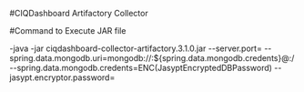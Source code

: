 #CIQDashboard Artifactory Collector

#Command to Execute JAR file

-java -jar ciqdashboard-collector-artifactory.3.1.0.jar --server.port=<serverName> --spring.data.mongodb.uri=mongodb://<DBUername>:${spring.data.mongodb.credents}@<DBServername>:<DBPort>/<DBName> --spring.data.mongodb.credents=ENC(JasyptEncryptedDBPassword) --jasypt.encryptor.password=<Base64EncodeKey> 
